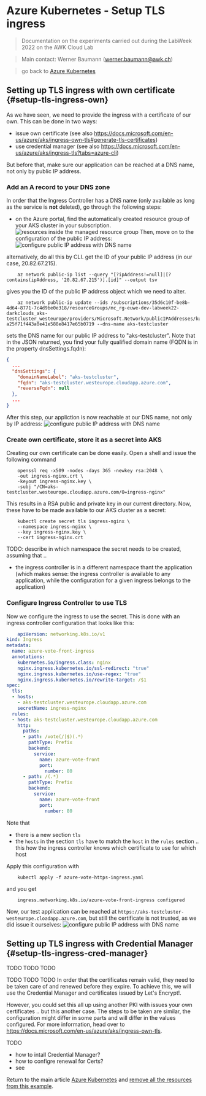 # Azure Kubernetes - Setup TLS ingress

>Documentation on the experiments carried out during the LabWeek 2022 on the AWK Cloud Lab

>Main contact: Werner Baumann (werner.baumann@awk.ch)

> go back to [Azure Kubernetes](../README.md)

## Setting up TLS ingress with own certificate {#setup-tls-ingress-own}
As we have seen, we need to provide the ingress with a certificate of our own. This can be done in two ways:
- issue own certificate (see also https://docs.microsoft.com/en-us/azure/aks/ingress-own-tls#generate-tls-certificates)
- use credential manager (see also https://docs.microsoft.com/en-us/azure/aks/ingress-tls?tabs=azure-cli)

But before that, make sure our application can be reached at a DNS name, not only by public IP address.

### Add an A record to your DNS zone
In order that the Ingress Controller has a DNS name (only available as long as the service is **not** deleted), go through the following steps:
- on the Azure portal, find the automatically created resource group of your AKS cluster in your subscription.
![resources inside the managed resource group](resources-inside-managed-RG.png)
Then, move on to the configuration of the public IP address:
![configure public IP address with DNS name](configure-public-ip-address.png)


alternatively, do all this by CLI. get the ID of your public IP address (in our case, 20.82.67.215).
```
    az network public-ip list --query "[?ipAddress!=null]|[?contains(ipAddress, '20.82.67.215')].[id]" --output tsv
```
gives you the ID of the public IP address object which we need to alter.
```
    az network public-ip update --ids /subscriptions/35d6c10f-be8b-4d64-8771-7c4d9be0e318/resourceGroups/mc_rg-euwe-dev-labweek22-darkclouds_aks-testcluster_westeurope/providers/Microsoft.Network/publicIPAddresses/kubernetes-a25f71f443a0e41e588e8417e65b0719 --dns-name aks-testcluster
```
sets the DNS name for our public IP address to "aks-testcluster". Note that in the JSON returned, you find your fully qualified domain name (FQDN is in the property dnsSettings.fqdn):
```json
{
  ...
  "dnsSettings": {
    "domainNameLabel": "aks-testcluster",
    "fqdn": "aks-testcluster.westeurope.cloudapp.azure.com",
    "reverseFqdn": null
  },
  ...
}
```

After this step, our appliction is now reachable at our DNS name, not only by IP address:
![configure public IP address with DNS name](test-application-with-dns.png)


### Create own certificate, store it as a secret into AKS
Creating our own certificate can be done easily. Open a shell and issue the following command
```
    openssl req -x509 -nodes -days 365 -newkey rsa:2048 \
    -out ingress-nginx.crt \
    -keyout ingress-nginx.key \
    -subj "/CN=aks-testcluster.westeurope.cloudapp.azure.com/O=ingress-nginx"
```
This results in a RSA public and private key in our current directory. Now, these have to be made available to our AKS cluster as a secret:
```
    kubectl create secret tls ingress-nginx \
    --namespace ingress-nginx \
    --key ingress-nginx.key \
    --cert ingress-nginx.crt
```

TODO: describe in which namespace the secret needs to be created, assuming that ..
- the ingress controller is in a different namespace thant the application (which makes sense: the ingress controller is available to any application, while the configuration for a given ingress belongs to the application)

### Configure Ingress Controller to use TLS
Now we configure the ingress to use the secret. This is done with an ingress controller configuration that looks like this:
```yaml
    apiVersion: networking.k8s.io/v1
kind: Ingress
metadata:
  name: azure-vote-front-ingress
  annotations:
    kubernetes.io/ingress.class: nginx
    nginx.ingress.kubernetes.io/ssl-redirect: "true"
    nginx.ingress.kubernetes.io/use-regex: "true"
    nginx.ingress.kubernetes.io/rewrite-target: /$1
spec:
  tls:
  - hosts:
    - aks-testcluster.westeurope.cloudapp.azure.com
    secretName: ingress-nginx
  rules:
  - host: aks-testcluster.westeurope.cloudapp.azure.com
    http:
      paths:
      - path: /vote(/|$)(.*)
        pathType: Prefix
        backend:
          service:
            name: azure-vote-front
            port:
              number: 80
      - path: /(.*)
        pathType: Prefix
        backend:
          service:
            name: azure-vote-front
            port:
              number: 80

```
Note that
- there is a new section ```tls```
- the ```hosts``` in the section ```tls``` have to match the ```host``` in the ```rules``` section .. this how the ingress controller knows which certificate to use for which host

Apply this configuration with
```
    kubectl apply -f azure-vote-https-ingress.yaml
```
and you get 
```
    ingress.networking.k8s.io/azure-vote-front-ingress configured
```

Now, our test application can be reached at ```https://aks-testcluster-westeurope.cloadapp.azure.com```, but still the certificate is not trusted, as we did issue it ourselves:
![configure public IP address with DNS name](test-application-with-own-certificate.png)





## Setting up TLS ingress with Credential Manager {#setup-tls-ingress-cred-manager}

TODO TODO TODO


TODO TODO TODO
In order that the certificates remain valid, they need to be taken care of and renewed before they expire. To achieve this, we will use the Credential Manager and certificates issued by Let's Encrypt!. 

However, you could set this all up using another PKI with issues your own certificates .. but this another case. The steps to be taken are similar, the configuration might differ in some parts and will differ in the values configured. For more information, head over to https://docs.microsoft.com/en-us/azure/aks/ingress-own-tls.

TODO
- how to intall Credential Manager?
- how to configre renewal for Certs?
- see 




Return to the main article [Azure Kubernetes](../README.md#remove-resources) and [remove all the resources from this example](../5-remove-resources/README.md).
